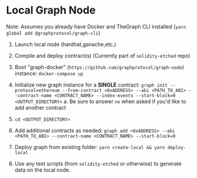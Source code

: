 # Local Graph Node
Note: Assumes you already have Docker and TheGraph CLI installed (`yarn global add @graphprotocol/graph-cli`)

1. Launch local node (hardhat,ganache,etc.)
2. Compile and deploy contract(s) (Currently part of `solidity-etched` repo)
3. Boot "graph-docker" (`https://github.com/graphprotocol/graph-node`) instance: `docker-compose up`
4. Initialize new graph instance for a **SINGLE** contract:  `graph init --protocol=ethereum --from-contract <0xADDRESS> --abi <PATH_TO_ABI> --contract-name <CONTRACT_NAME> --index-events --start-block=0 <OUTPUT_DIRECTORY>`
   a. Be sure to answer `no` when asked if you'd like to add another contract

5. `cd <OUTPUT_DIRECTORY>`
6. Add additional contracts as needed: `graph add <0xADDRESS> --abi <PATH_TO_ABI> --contract-name <CONTRACT_NAME> --start-block=0`
7. Deploy graph from existing folder: `yarn create-local && yarn deploy-local`
8. Use any test scripts (from `solidity-etched` or otherwise) to generate data on the local node.